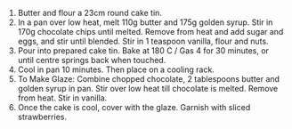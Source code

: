 1.	Butter and flour a 23cm round cake tin.
2.	In a pan over low heat, melt 110g butter and 175g golden syrup. Stir in 170g chocolate chips until melted. Remove from heat and add sugar and eggs, and stir until blended. Stir in 1 teaspoon vanilla, flour and nuts.
3.	Pour into prepared cake tin. Bake at 180 C / Gas 4 for 30 minutes, or until centre springs back when touched.
4.	Cool in pan 10 minutes. Then place on a cooling rack.
5.	To Make Glaze: Combine chopped chocolate, 2 tablespoons butter and golden syrup in pan. Stir over low heat till chocolate is melted. Remove from heat. Stir in vanilla.
6.	Once the cake is cool, cover with the glaze. Garnish with sliced strawberries.
